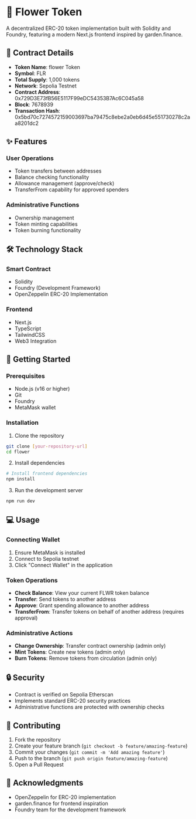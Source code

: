 
# 🌸 Flower Token

A decentralized ERC-20 token implementation built with Solidity and Foundry, featuring a modern Next.js frontend inspired by garden.finance.

## 📝 Contract Details

- **Token Name**: flower Token
- **Symbol**: FLR
- **Total Supply**: 1,000 tokens
- **Network**: Sepolia Testnet
- **Contract Address**: 0x729D3E73fB56E5117F99eDC54353B7Ac6C045a58
- **Block**: 7678939
- **Transaction Hash**: 0x5bd70c7274572159003697ba79475c8ebe2a0eb6d45e551730278c2aa8201dc2

## ✨ Features

### User Operations
- Token transfers between addresses
- Balance checking functionality
- Allowance management (approve/check)
- TransferFrom capability for approved spenders

### Administrative Functions
- Ownership management
- Token minting capabilities
- Token burning functionality

## 🛠 Technology Stack

### Smart Contract
- Solidity
- Foundry (Development Framework)
- OpenZeppelin ERC-20 Implementation

### Frontend
- Next.js
- TypeScript
- TailwindCSS
- Web3 Integration

## 🚀 Getting Started

### Prerequisites
- Node.js (v16 or higher)
- Git
- Foundry
- MetaMask wallet

### Installation

1. Clone the repository
```bash
git clone [your-repository-url]
cd flower
```

2. Install dependencies
```bash
# Install frontend dependencies
npm install

```

3. Run the development server
```bash
npm run dev
```

## 💻 Usage

### Connecting Wallet
1. Ensure MetaMask is installed
2. Connect to Sepolia testnet
3. Click "Connect Wallet" in the application

### Token Operations
- **Check Balance**: View your current FLWR token balance
- **Transfer**: Send tokens to another address
- **Approve**: Grant spending allowance to another address
- **TransferFrom**: Transfer tokens on behalf of another address (requires approval)

### Administrative Actions
- **Change Ownership**: Transfer contract ownership (admin only)
- **Mint Tokens**: Create new tokens (admin only)
- **Burn Tokens**: Remove tokens from circulation (admin only)

## 🔒 Security

- Contract is verified on Sepolia Etherscan
- Implements standard ERC-20 security practices
- Administrative functions are protected with ownership checks

## 🤝 Contributing

1. Fork the repository
2. Create your feature branch (`git checkout -b feature/amazing-feature`)
3. Commit your changes (`git commit -m 'Add amazing feature'`)
4. Push to the branch (`git push origin feature/amazing-feature`)
5. Open a Pull Request

## 🙏 Acknowledgments

- OpenZeppelin for ERC-20 implementation
- garden.finance for frontend inspiration
- Foundry team for the development framework
